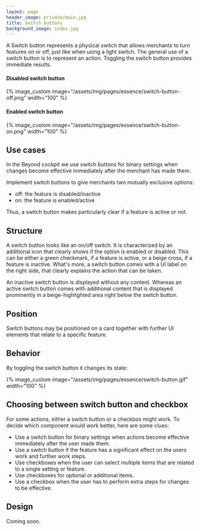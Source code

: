 ```yaml
---
layout: page
header_image: private/main.jpg
title: Switch buttons
background_image: index.jpg
---
```


A Switch button represents a physical switch that allows merchants to turn features on or off, just like when using a light switch.
The general use of a switch button is to represent an action.
Toggling the switch button provides immediate results.

#### Disabled switch button

{% image_custom image="/assets/img/pages/essence/switch-button-off.png" width="100" %}

#### Enabled switch button

{% image_custom image="/assets/img/pages/essence/switch-button-on.png" width="100" %}

## Use cases

In the Beyond cockpit we use switch buttons for binary settings when changes become effective immediately after the merchant has made them.

Implement switch buttons to give merchants two mutually exclusive options:

* off: the feature is disabled/inactive
* on: the feature is enabled/active

Thus, a switch button makes particularly clear if a feature is active or not.

## Structure

A switch button looks like an on/off switch.
It is characterized by an additional icon that clearly shows if the option is enabled or disabled.
This can be either a green checkmark, if a feature is active, or a beige cross, if a feature is inactive.
What's more, a switch button comes with a UI label on the right side, that clearly explains the action that can be taken.

An inactive switch button is displayed without any content.
Whereas an active switch button comes with additional content that is displayed prominently in a beige-highlighted area right below the switch button.

## Position

Switch buttons may be positioned on a card together with further UI elements that relate to a specific feature. 

## Behavior

By toggling the switch button it changes its state:

{% image_custom image="/assets/img/pages/essence/switch-button.gif" width="100" %}

## Choosing between switch button and checkbox

For some actions, either a switch button or a checkbox might work.
To decide which component would work better, here are some clues:

* Use a switch button for binary settings when actions become effective immediately after the user made them.
* Use a switch button if the feature has a significant effect on the users work and further work steps.
* Use checkboxes when the user can select multiple items that are related to a single setting or feature.
* Use checkboxes for optional or additional items.
* Use a checkbox when the user has to perform extra steps for changes to be effective.

## Design

Coming soon.